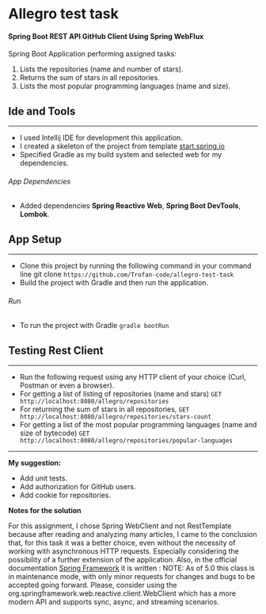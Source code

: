 ﻿# Allegro test task

#### Spring Boot REST API GitHub Client Using Spring WebFlux

Spring Boot Application performing assigned tasks:

1) Lists the repositories (name and number of stars).
2) Returns the sum of stars in all repositories.
3) Lists the most popular programming languages (name and size).

## Ide and Tools

___

* I used Intellij IDE for development this application.
* I created a skeleton of the project from template [start.spring.io](https://start.spring.io/)
* Specified Gradle as my build system and selected web for my dependencies.

###### App Dependencies

* Added dependencies **Spring Reactive Web**,
  **Spring Boot DevTools**, **Lombok**.

## App Setup

___


* Clone this project by running the following command in your command line git
  clone `https://github.com/Trofan-code/allegro-test-task`
* Build the project with Gradle and then run the application.

###### Run

* To run the project with Gradle `gradle bootRun`

## Testing Rest Client

___

* Run the following request using any HTTP client of your choice (Curl, Postman or even a browser).
* For getting a list of listing of repositories
  (name and stars)
  `GET http://localhost:8080/allegro/repositories`
* For returning the sum of stars in all repositories,
  `GET http://localhost:8080/allegro/repositories/stars-count`
* For getting a list of the most popular programming languages (name and size of bytecode)
  `GET http://localhost:8080/allegro/repositories/popular-languages`



___
**My suggestion:**
* Add unit tests.
* Add authorization for GitHub users.
* Add cookie for repositories.


**Notes for the solution**

For this assignment, I chose Spring WebClient and not RestTemplate
because after reading and analyzing many articles, I came to the conclusion that, 
for this task  it was a better choice, even without the necessity of working with
asynchronous HTTP requests.
Especially considering the possibility of a further extension of the application.
Also, in the official documentation [Spring Framework](https://docs.spring.io/spring-framework/docs/current/javadoc-api/org/springframework/web/client/RestTemplate.html) it is written : 
NOTE: As of 5.0 this class is in maintenance mode, with only minor requests for 
changes and bugs to be accepted going forward. Please, consider using the
org.springframework.web.reactive.client.WebClient which has a more modern API and
supports sync, async, and streaming scenarios.


